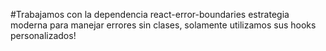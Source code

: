 #Trabajamos con la dependencia react-error-boundaries
estrategia moderna para manejar errores sin clases, solamente utilizamos sus hooks personalizados!
